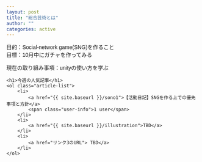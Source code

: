 ```yaml
---
layout: post
title: "総合芸術とは"
author: ""
categories: active
---
```


目的：Social-network game(SNG)を作ること  
目標：10月中にガチャを作ってみる

現在の取り組み事項：unityの使い方を学ぶ

<html lang="ja">
<head>
    <meta charset="UTF-8">
    <meta name="viewport" content="width=device-width, initial-scale=1.0">
    <title>人気記事リスト</title>
    <style>
        body {
            font-family: Arial, sans-serif;
        }
        .article-list {
            width: 100%; /* 必要に応じて幅は調整してください */
            margin: 20px auto;
            padding: 0;
            list-style: decimal; /* 番号付きリスト */
            font-size: 16px;
            text-align: left; /* 左揃えに変更 */
        }
        .article-list li {
            margin-bottom: 10px;
        }
        .article-list a {
            text-decoration: none;
            color: #0056b3;
        }
        .article-list a:hover {
            text-decoration: underline;
        }
        .user-info {
            font-size: 12px;
            color: red;
        }
    </style>
</head>
<body>

    <h1>今週の人気記事</h1>
    <ol class="article-list">
        <li>
            <a href="{{ site.baseurl }}/sono1">【活動日記】SNGを作る上での優先事項と方針</a>
            <span class="user-info">1 user</span>
        </li>
        <li>
            <a href="{{ site.baseurl }}/illustration">TBD</a>
        </li>
        <li>
            <a href="リンク3のURL"> TBD</a>
        </li>
    </ol>

</body>
</html>

